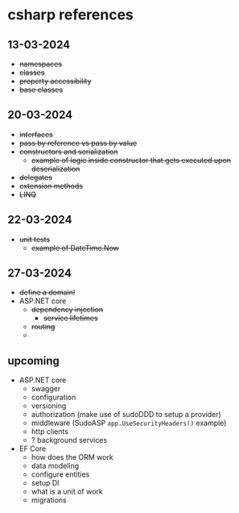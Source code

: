 # csharp references


## 13-03-2024
- ~~namespaces~~
- ~~classes~~
- ~~property accessibility~~
- ~~base classes~~ 

## 20-03-2024
- ~~interfaces~~
- ~~pass by reference vs pass by value~~
- ~~constructors and serialization~~
  - ~~example of logic inside constructor that gets executed upon deserialization~~
- ~~delegates~~
- ~~extension methods~~
- ~~LINQ~~

## 22-03-2024
- ~~unit tests~~
  - ~~example of DateTime.Now~~

## 27-03-2024
- ~~define a domain!~~
- ASP.NET core
  - ~~dependency injection~~
    - ~~service lifetimes~~
  - ~~routing~~
  - 
## upcoming
- ASP.NET core
  - swagger
  - configuration
  - versioning
  - authorization (make use of sudoDDD to setup a provider)
  - middleware (SudoASP `app.UseSecurityHeaders()` example)
  - http clients
  - ? background services
- EF Core
  - how does the ORM work
  - data modeling
  - configure entities
  - setup DI
  - what is a unit of work
  - migrations
